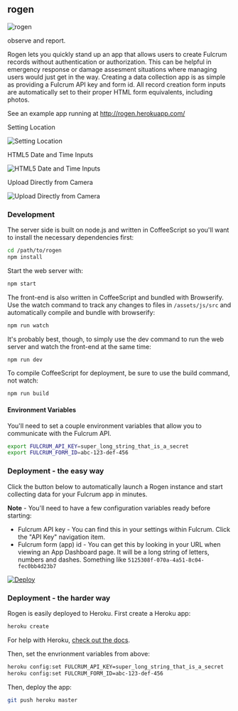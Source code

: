 ## rogen

![rogen](https://dl.dropboxusercontent.com/u/10994537/rogen.jpg)

observe and report.

Rogen lets you quickly stand up an app that allows users to create Fulcrum records without authentication or authorization. This can be helpful in emergency response or damage assesment situations where managing users would just get in the way. Creating a data collection app is as simple as providing a Fulcrum API key and form id. All record creation form inputs are automatically set to their proper HTML form equivalents, including photos.

See an example app running at http://rogen.herokuapp.com/

Setting Location

![Setting Location](https://dl.dropboxusercontent.com/u/10994537/Screenshot_2014-09-17-21-06-41.png)

HTML5 Date and Time Inputs

![HTML5 Date and Time Inputs](https://dl.dropboxusercontent.com/u/10994537/Screenshot_2014-09-17-21-07-06.png)

Upload Directly from Camera

![Upload Directly from Camera](https://dl.dropboxusercontent.com/u/10994537/Screenshot_2014-09-17-21-07-35.png)

### Development

The server side is built on node.js and written in CoffeeScript so you'll want to install the necessary dependencies first:

```bash
cd /path/to/rogen
npm install
```

Start the web server with:

```bash
npm start
```

The front-end is also written in CoffeeScript and bundled with Browserify. Use the watch command to track any changes to files in `/assets/js/src` and automatically compile and bundle with browserify:

```bash
npm run watch
```

It's probably best, though, to simply use the dev command to run the web server and watch the front-end at the same time:

```bash
npm run dev
```

To compile CoffeeScript for deployment, be sure to use the build command, not watch:

```bash
npm run build
```

#### Environment Variables

You'll need to set a couple environment variables that allow you to communicate with the Fulcrum API.

```bash
export FULCRUM_API_KEY=super_long_string_that_is_a_secret
export FULCRUM_FORM_ID=abc-123-def-456
```

### Deployment - the easy way

Click the button below to automatically launch a Rogen instance and start collecting data for your Fulcrum app in minutes.

**Note** - You'll need to have a few configuration variables ready before starting:

* Fulcrum API key - You can find this in your settings within Fulcrum. Click the "API Key" navigation item.
* Fulcrum form (app) id - You can get this by looking in your URL when viewing an App Dashboard page. It will be a long string of letters, numbers and dashes. Something like `5125308f-070a-4a51-8c04-fec0bb4d23b7`

[![Deploy](https://www.herokucdn.com/deploy/button.png)](https://heroku.com/deploy?template=https://github.com/JasonSanford/rogen)

### Deployment - the harder way

Rogen is easily deployed to Heroku. First create a Heroku app:

```bash
heroku create
```

For help with Heroku, [check out the docs](https://devcenter.heroku.com/articles/getting-started-with-nodejs#introduction).

Then, set the envrionment variables from above:

```bash
heroku config:set FULCRUM_API_KEY=super_long_string_that_is_a_secret
heroku config:set FULCRUM_FORM_ID=abc-123-def-456
```

Then, deploy the app:

```bash
git push heroku master
```
